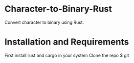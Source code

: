 # Character-to-Binary-Rust
Convert character to binary using Rust.

# Installation and Requirements
First install rust and cargo in your system
Clone the repo
$ git

